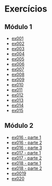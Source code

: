 # Exercícios

## Módulo 1
 - <a href="https://webertrodrigues.github.io/html-css/exercicio/ex001/index.html">ex001</a>
 - <a href="https://webertrodrigues.github.io/html-css/exercicio/ex002/index.html">ex002</a>
 - <a href="https://webertrodrigues.github.io/html-css/exercicio/ex003/index.html">ex003</a>
 - <a href="https://webertrodrigues.github.io/html-css/exercicio/ex004/index.html">ex004</a>
 - <a href="#">ex005</a>
 - <a href="https://webertrodrigues.github.io/html-css/exercicio/ex006/index.html">ex006</a>
 - <a href="https://webertrodrigues.github.io/html-css/exercicio/ex007/index.html">ex007</a>
 - <a href="https://webertrodrigues.github.io/html-css/exercicio/ex008/index.html">ex008</a>
 - <a href="https://webertrodrigues.github.io/html-css/exercicio/ex009/index.html">ex009</a>
 - <a href="https://webertrodrigues.github.io/html-css/exercicio/ex010/index.html">ex010</a>
 - <a href="https://webertrodrigues.github.io/html-css/exercicio/ex011/index.html">ex011</a>
 - <a href="https://webertrodrigues.github.io/html-css/exercicio/ex012/index.html">ex012</a>
 - <a href="https://webertrodrigues.github.io/html-css/exercicio/ex013/index.html">ex013</a>
 - <a href="https://webertrodrigues.github.io/html-css/exercicio/ex014/index.html">ex014</a>
 - <a href="https://webertrodrigues.github.io/html-css/exercicio/ex015/index.html">ex015</a>

## Módulo 2
 - <a href="https://webertrodrigues.github.io/html-css/exercicio/ex016/cor01.html">ex016 - parte 1</a>
 - <a href="https://webertrodrigues.github.io/html-css/exercicio/ex016/cor02.html">ex016 - parte 2</a>
 - <a href="https://webertrodrigues.github.io/html-css/exercicio/ex016/cor03.html">ex016 - parte 3</a>
 - <a href="https://webertrodrigues.github.io/html-css/exercicio/ex017/fonte01.html">ex017 - parte 1</a>
 - <a href="https://webertrodrigues.github.io/html-css/exercicio/ex017/fontes02.html">ex017 - parte 2</a>
 - <a href="https://webertrodrigues.github.io/html-css/exercicio/ex018/fonte01.html">ex018 - parte 1</a>
 - <a href="https://webertrodrigues.github.io/html-css/exercicio/ex018/fonte02.html">ex018 - parte 2</a>
 - <a href="https://webertrodrigues.github.io/html-css/exercicio/ex019/id.html">ex0019</a>
 - <a href="https://webertrodrigues.github.io/html-css/exercicio/ex020/Links.html">ex020</a>